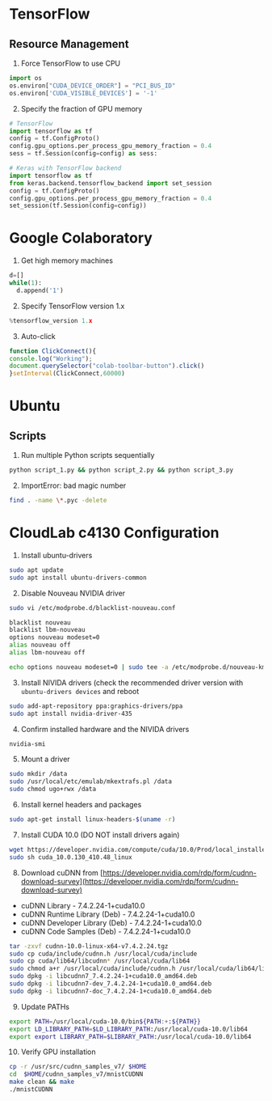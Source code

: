 # TensorFlow

## Resource Management

1. Force TensorFlow to use CPU
```python
import os
os.environ["CUDA_DEVICE_ORDER"] = "PCI_BUS_ID"
os.environ['CUDA_VISIBLE_DEVICES'] = '-1'
```

2. Specify the fraction of GPU memory
```python
# TensorFlow
import tensorflow as tf
config = tf.ConfigProto()
config.gpu_options.per_process_gpu_memory_fraction = 0.4
sess = tf.Session(config=config) as sess:
```

```python
# Keras with TensorFlow backend
import tensorflow as tf
from keras.backend.tensorflow_backend import set_session
config = tf.ConfigProto()
config.gpu_options.per_process_gpu_memory_fraction = 0.4
set_session(tf.Session(config=config))
```

# Google Colaboratory

1. Get high memory machines
```python
d=[]
while(1):
  d.append('1')
```

2. Specify TensorFlow version 1.x
```python
%tensorflow_version 1.x
```

3. Auto-click
```js
function ClickConnect(){
console.log("Working"); 
document.querySelector("colab-toolbar-button").click() 
}setInterval(ClickConnect,60000)
```

# Ubuntu

## Scripts

1. Run multiple Python scripts sequentially
```bash
python script_1.py && python script_2.py && python script_3.py 
```

2. ImportError: bad magic number
```bash
find . -name \*.pyc -delete
```

# CloudLab c4130 Configuration

1. Install ubuntu-drivers
```bash
sudo apt update
sudo apt install ubuntu-drivers-common
```

2. Disable Nouveau NVIDIA driver
```bash
sudo vi /etc/modprobe.d/blacklist-nouveau.conf
```
```bash
blacklist nouveau
blacklist lbm-nouveau
options nouveau modeset=0
alias nouveau off
alias lbm-nouveau off
```
```bash
echo options nouveau modeset=0 | sudo tee -a /etc/modprobe.d/nouveau-kms.conf
```

3. Install NIVIDA drivers (check the recommended driver version with `ubuntu-drivers devices` and reboot
```bash
sudo add-apt-repository ppa:graphics-drivers/ppa
sudo apt install nvidia-driver-435
```

4. Confirm installed hardware and the NIVIDA drivers
```bash
nvidia-smi
```

5. Mount a driver
```bash
sudo mkdir /data
sudo /usr/local/etc/emulab/mkextrafs.pl /data
sudo chmod ugo+rwx /data
```

6. Install kernel headers and packages
```bash
sudo apt-get install linux-headers-$(uname -r)
```

7. Install CUDA 10.0 (DO NOT install drivers again)
```bash
wget https://developer.nvidia.com/compute/cuda/10.0/Prod/local_installers/cuda_10.0.130_410.48_linux
sudo sh cuda_10.0.130_410.48_linux
```

8. Download cuDNN from [https://developer.nvidia.com/rdp/form/cudnn-download-survey](https://developer.nvidia.com/rdp/form/cudnn-download-survey)
* cuDNN Library - 7.4.2.24-1+cuda10.0
* cuDNN Runtime Library (Deb) - 7.4.2.24-1+cuda10.0
* cuDNN Developer Library (Deb) - 7.4.2.24-1+cuda10.0
* cuDNN Code Samples (Deb) - 7.4.2.24-1+cuda10.0
```bash
tar -zxvf cudnn-10.0-linux-x64-v7.4.2.24.tgz
sudo cp cuda/include/cudnn.h /usr/local/cuda/include
sudo cp cuda/lib64/libcudnn* /usr/local/cuda/lib64
sudo chmod a+r /usr/local/cuda/include/cudnn.h /usr/local/cuda/lib64/libcudnn*
sudo dpkg -i libcudnn7_7.4.2.24-1+cuda10.0_amd64.deb
sudo dpkg -i libcudnn7-dev_7.4.2.24-1+cuda10.0_amd64.deb
sudo dpkg -i libcudnn7-doc_7.4.2.24-1+cuda10.0_amd64.deb
```

9. Update PATHs
```bash
export PATH=/usr/local/cuda-10.0/bin${PATH:+:${PATH}}
export LD_LIBRARY_PATH=$LD_LIBRARY_PATH:/usr/local/cuda-10.0/lib64
export export LIBRARY_PATH=$LIBRARY_PATH:/usr/local/cuda-10.0/lib64
```

10. Verify GPU installation
```bash
cp -r /usr/src/cudnn_samples_v7/ $HOME
cd  $HOME/cudnn_samples_v7/mnistCUDNN
make clean && make
./mnistCUDNN
```
